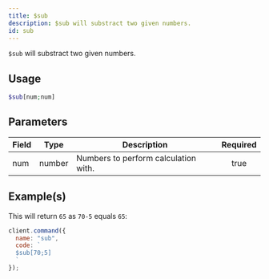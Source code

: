 ```yaml
---
title: $sub
description: $sub will substract two given numbers.
id: sub
---
```


`$sub` will substract two given numbers.

## Usage

```php
$sub[num;num]
```

## Parameters

| Field | Type   | Description                          | Required |
| ----- | ------ | ------------------------------------ | :------: |
| num   | number | Numbers to perform calculation with. |   true   |

## Example(s)

This will return `65` as `70-5` equals `65`:

```javascript
client.command({
  name: "sub",
  code: `
  $sub[70;5]
  `
});
```
